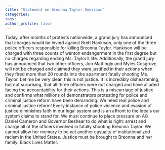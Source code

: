 ```yaml
---
title: "Statement on Breonna Taylor Decision"
categories:
tags:
author_profile: false
---
```

Today, after months of protests nationwide, a grand jury has announced that charges would be levied against Brett Hankison, only one of the three police officers responsible for killing Breonna Taylor. Hankison will be charged with three counts of wanton endangerment in the first degree but no charges regarding ending Ms. Taylor’s life. Additionally, the grand jury has announced that two other officers, Jon Mattingly and Myles Cosgrove, will not be charged and claimed they were justified in their actions when they fired more than 20 rounds into the apartment fatally shooting Ms. Taylor. Let me be very clear, this is not justice.
It is incredibly disheartening, but not surprising, that all three officers were not charged and have alluded facing the accountability for their actions. This is a miscarriage of justice and confirms what millions of demonstrators protesting for police and criminal justice reform have been demanding. We need real police and criminal justice reform! Every instance of police violence and evasion of justice diminishes faith in our legal system and is an affront to the ideals our system claims to stand for.
We must continue to place pressure on AG Daniel Cameron and Governor Beshear to do what is right: arrest and charge all of the officers involved in fatally shooting Breonna Taylor. We cannot allow her memory to be yet another casualty of institutionalized racism in the United States. Justice must be brought to Breonna and her family. Black Lives Matter.
